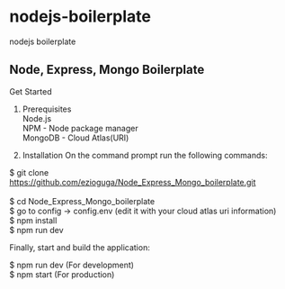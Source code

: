 # nodejs-boilerplate
nodejs boilerplate
<h2> Node, Express, Mongo Boilerplate </h2>

Get Started

1. Prerequisites </br>
Node.js </br>
NPM - Node package manager </br>
MongoDB - Cloud Atlas(URI) 

2. Installation
On the command prompt run the following commands:

 $ git clone https://github.com/ezioguga/Node_Express_Mongo_boilerplate.git </br> </br>
 $ cd Node_Express_Mongo_boilerplate </br>
 $ go to config -> config.env (edit it with your cloud atlas uri information) </br>
 $ npm install </br>
 $ npm run dev
 
Finally, start and build the application:

$ npm run dev (For development) </br>
$ npm start (For production)
